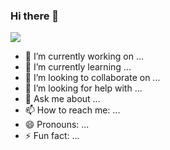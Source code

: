 ### Hi there 👋

![](https://komarev.com/ghpvc/?username=n-huzaifa&color=f67280&style=flat-square&label=Profile+Stalkers)

- 🔭 I’m currently working on ...
- 🌱 I’m currently learning ...
- 👯 I’m looking to collaborate on ...
- 🤔 I’m looking for help with ...
- 💬 Ask me about ...
- 📫 How to reach me: ...
- 😄 Pronouns: ...
- ⚡ Fun fact: ...

